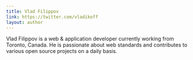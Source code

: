 ```yaml
---
title: Vlad Filippov
link: https://twitter.com/vladikoff
layout: author
---
```


Vlad Filippov is a web & application developer currently working from Toronto, Canada. He is passionate about web standards and contributes to various open source projects on a daily basis.
